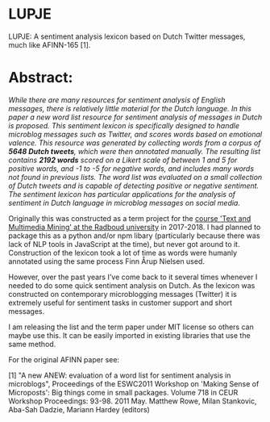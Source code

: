 # LUPJE
LUPJE: A sentiment analysis lexicon based on Dutch Twitter messages, much like AFINN-165 [1].

# Abstract:
*While there are many resources for sentiment analysis of English messages, there is relatively little
material for the Dutch language. In this paper a new word list resource for sentiment analysis of
messages in Dutch is proposed. This sentiment lexicon is specifically designed to handle microblog
messages such as Twitter, and scores words based on emotional valence. This resource was
generated by collecting words from a corpus of **5648 Dutch tweets**, which were then annotated
manually. The resulting list contains **2192 words** scored on a Likert scale of between 1 and 5 for
positive words, and -1 to -5 for negative words, and includes many words not found in previous lists.
The word list was evaluated on a small collection of Dutch tweets and is capable of detecting positive
or negative sentiment. The sentiment lexicon has particular applications for the analysis of sentiment
in Dutch language in microblog messages on social media.*

Originally this was constructed as a term project for the [course 'Text and Multimedia Mining' at the Radboud university](https://www.ru.nl/courseguides/socsci/courses-osiris/ai/let-rema-lcex06-text-multimedia-mining/) in 2017-2018. I had planned to package this as a python and/or npm libary (particularly because there was lack of NLP tools in JavaScript at the time), but never got around to it. Construction of the lexicon took a lot of time as words were humanly annotated using the same process Finn Årup Nielsen used.

However, over the past years I've come back to it several times whenever I needed to do some quick sentiment analysis on Dutch. As the lexicon was constructed on contemporary microblogging messages (Twitter) it is extremely useful for sentiment tasks in customer support and short messages. 

I am releasing the list and the term paper under MIT license so others can maybe use this. It can be easily imported in existing libraries that use the same method. 

For the original AFINN paper see:

[1] "A new ANEW: evaluation of a word list for sentiment analysis in microblogs", Proceedings of the ESWC2011 Workshop on 'Making Sense of Microposts': Big things come in small packages. Volume 718 in CEUR Workshop Proceedings: 93-98. 2011 May. Matthew Rowe, Milan Stankovic, Aba-Sah Dadzie, Mariann Hardey (editors)
